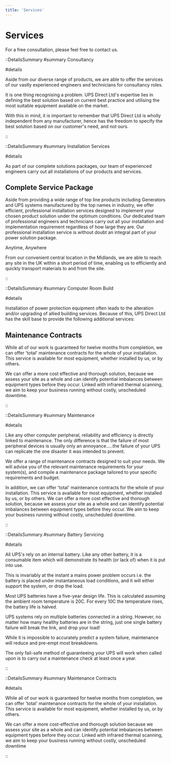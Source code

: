 ```yaml
---
title: 'Services'
---
```


# Services

For a free consultation, please feel free to contact us.

::DetailsSummary
#summary 
Consultancy

#details
<p>Aside from our diverse range of products, we are able to offer the services of our vastly experienced engineers and technicians for consultancy roles.</p>

<p>It is one thing recognising a problem. UPS Direct Ltd's expertise lies in defining the best solution based on current best practice and utilising the most suitable equipment available on the market.</p>

<p>With this in mind, it is important to remember that UPS Direct Ltd is wholly independent from any manufacturer, hence has the freedom to specify the best solution based on our customer's need, and not ours.</p>

::

::DetailsSummary
#summary 
Installation Services

#details
<p>As part of our complete solutions packages, our team of experienced engineers carry out all installations of our products and services.<p>
<h2>Complete Service Package</h2>
<p>Aside from providing a wide range of top line products including Generators and UPS systems manufactured by the top names in industry, we offer efficient, professional installation services designed to implement your chosen product solution under the optimum conditions. Our dedicated team of professional engineers and technicians carry out all your installation and implementation requirement regardless of how large they are. Our professional installation service is without doubt an integral part of your power solution package.</p>
<p class="font-bold">Anytime, Anywhere</p>
<p>From our convenient central location in the Midlands, we are able to reach any site in the UK within a short period of time, enabling us to efficiently and quickly transport materials to and from the site.</p>
::

::DetailsSummary
#summary 
Computer Room Build

#details
<p>Installation of power protection equipment often leads to the alteration and/or upgrading of allied building services. Because of this, UPS Direct Ltd has the skill base to provide the following additional services:</p>

<h2>Maintenance Contracts</h2>

<p>While all of our work is guaranteed for twelve months from completion, we can offer 'total' maintenance contracts for the whole of your installation. This service is available for most equipment, whether installed by us, or by others.</p>

<p>We can offer a more cost effective and thorough solution, because we assess your site as a whole and can identify potential imbalances between equipment types before they occur. Linked with infrared thermal scanning, we aim to keep your business running without costly, unscheduled downtime.</p>
::

::DetailsSummary
#summary 
Maintenance

#details
<p>Like any other computer peripheral, reliability and efficiency is directly linked to maintenance. The only difference is that the failure of most peripheral devices is usually only an annoyance.....the failure of your UPS can replicate the one disaster it was intended to prevent.</p>

<p>We offer a range of maintenance contracts designed to suit your needs. We will advise you of the relevant maintenance requirements for your system(s), and compile a maintenance package tailored to your specific requirements and budget.</p>

<p>In addition, we can offer 'total' maintenance contracts for the whole of your installation. This service is available for most equipment, whether installed by us, or by others. We can offer a more cost effective and thorough solution, because we assess your site as a whole and can identify potential imbalances between equipment types before they occur. We aim to keep your business running without costly, unscheduled downtime.</p>
::

::DetailsSummary
#summary 
Battery Servicing

#details
<p>All UPS's rely on an internal battery. Like any other battery, it is a consumable item which will demonstrate its health (or lack of) when it is put into use.</p>

<p>This is invariably at the instant a mains power problem occurs i.e. the battery is placed under instantaneous load conditions, and it will either support the system, or drop the load.</p>

<p>Most UPS batteries have a five-year design life. This is calculated assuming the ambient room temperature is 20C. For every 10C the temperature rises, the battery life is halved.</p>

<p>UPS systems rely on multiple batteries connected in a string. However, no matter how many healthy batteries are in the string, just one single battery failure will break the link, and drop your load!</p>

<p>While it is impossible to accurately predict a system failure, maintenance will reduce and pre-empt most breakdowns.</p>

<p>The only fail-safe method of guaranteeing your UPS will work when called upon is to carry out a maintenance check at least once a year.</p>
::


::DetailsSummary
#summary 
Maintenance Contracts

#details
<p>While all of our work is guaranteed for twelve months from completion, we can offer 'total' maintenance contracts for the whole of your installation. This service is available for most equipment, whether installed by us, or by others.</p>

<p>We can offer a more cost-effective and thorough solution because we assess your site as a whole and can identify potential imbalances between equipment types before they occur. Linked with infrared thermal scanning, we aim to keep your business running without costly, unscheduled downtime</p>
::